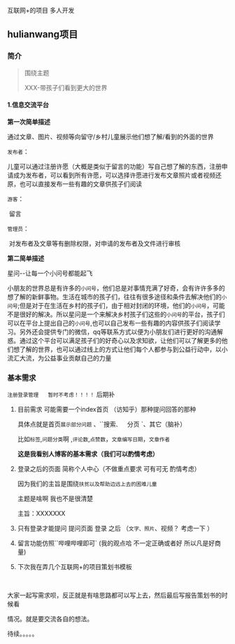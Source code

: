 

互联网+的项目 多人开发
## hulianwang项目


### 简介

> 围绕主题
>
> XXX-带孩子们看到更大的世界



#### 1.信息交流平台   

**第一次简单描述**

通过文章、图片、视频等向留守/乡村儿童展示他们想了解/看到的外面的世界

`发布者`：

​		儿童可以通过注册许愿（大概是类似于留言的功能）写自己想了解的东西，注册申请成为发布者，可以看到所有许愿，可以选择许愿进行发布文章照片或者视频还原，也可以直接发布一些有趣的文章供孩子们阅读

`游客`：

​		留言

`管理员`：

​		对发布者及文章等有删除权限，对申请的发布者及文件进行审核

**第二简单描述**

星问--让每一个小问号都能起飞



小朋友的世界总是有许多的`小问号`，他们总是对事情充满了好奇，会有许许多多的想了解的新鲜事物。生活在城市的孩子们，往往有很多途径和条件去解决他们的`小问号`;但是对于在生活在乡村的孩子们，由于相对封闭的环境，他们的`小问号`，可能不是很好的解决。所以星问是一个来解决乡村孩子们这些的`小问号`的平台，孩子们可以在平台上提出自己的`小问号`,也可以自己发布一些有趣的内容供孩子们阅读学习。另外还会提供专门的微信，qq等联系方式以便为小朋友们进行更好的沟通解惑。通过这个平台可以满足孩子们的好奇心以及求知欲，让他们可以了解更多的他们想了解的世界，也可以通过线上的方式让他们每个人都参与到公益行动中，以小流汇大流，为公益事业贡献自己的力量



### 基本需求



`注册登录管理   暂时不考虑！！！！`   后期补



1. 目前需求   可能需要一个index首页  （访知乎）那种提问回答的那种

   具体点就是首页`展示部分问题`  、``搜索`、  `分页  `、其它（脑补）

   比如`标签`,`问题分类`啊 ,`评论数`,`点赞数`，`文章编写日期`，`文章作者`

   **这是我看别人博客的基本需求（我们可以酌情考虑）**

2. 登录之后的页面   简称个人中心（不做重点要求    可有可无  酌情考虑）

   因为我们的主旨是围绕`扶贫以及帮助边远上去的困难儿童  `       

   主题是啥啊   我也不是很清楚

   主旨：XXXXXXX    

3. 只有登录才能提问    提问页面  登录  之后     （`文字、照片`、视频？ 考虑一下 ）

4. 留言功能仿照``哔哩哔哩即可`  (我的观点哈   不一定正确或者好  所以凡是好商量)

5. 下次我在弄几个互联网+的项目策划书模板

​         

​	大家一起写需求呗，反正就是有啥思路都可以写上去，然后最后写报告策划书的时候看 

情况。就是要交流各自的想法。



待续。。。。。
